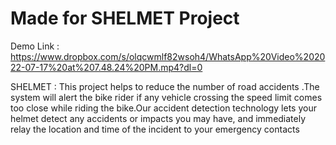 # Made for SHELMET Project
Demo Link : https://www.dropbox.com/s/olqcwmlf82wsoh4/WhatsApp%20Video%202022-07-17%20at%207.48.24%20PM.mp4?dl=0 


SHELMET : This project helps to reduce the number of road accidents .The system will alert the bike rider if any vehicle crossing the speed limit comes too close
while riding the bike.Our accident detection technology lets your helmet detect any accidents or impacts you may have, and immediately relay the
location and time of the incident to your emergency contacts
